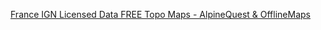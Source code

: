 
[France IGN Licensed Data FREE Topo Maps - AlpineQuest & OfflineMaps](https://www.alpinequest.net/forum/viewtopic.php?f=5&t=5496&p=16045&hilit=vector+maps#p16045)
